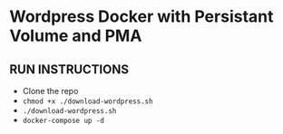 # Wordpress Docker with Persistant Volume and PMA

## RUN INSTRUCTIONS

- Clone the repo
- `chmod +x ./download-wordpress.sh`
- `./download-wordpress.sh`
- `docker-compose up -d`
